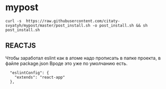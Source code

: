 # mypost
```
curl -s  https://raw.githubusercontent.com/citaty-svyatyh/mypost/master/post_install.sh -o post_install.sh && sh post_install.sh
```

## REACTJS

Чтобы заработал eslint как в атоме надо прописать в папке проекта, в файле package.json 
Вроде это уже по умолчанию есть.
```
  "eslintConfig": {                                                                                                                                          
    "extends": "react-app"                                                                                                                                   
  },
```

